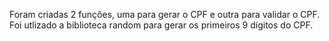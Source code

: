 Foram criadas 2 funções, uma para gerar o CPF e outra para validar o CPF.
Foi utlizado a biblioteca random para gerar os primeiros 9 dígitos do CPF.

